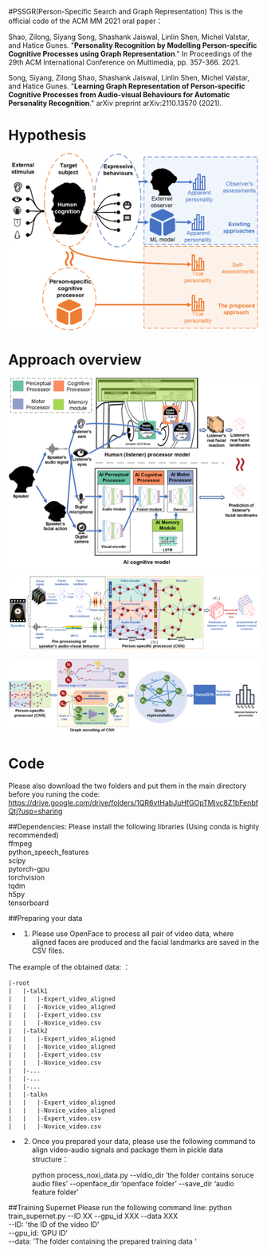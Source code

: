 #PSSGR(Person-Specific Search and Graph Representation)
This is the official code of the ACM MM 2021 oral paper：

Shao, Zilong, Siyang Song, Shashank Jaiswal, Linlin Shen, Michel Valstar, and Hatice Gunes. "**Personality Recognition by Modelling Person-specific Cognitive Processes using Graph Representation**." In Proceedings of the 29th ACM International Conference on Multimedia, pp. 357-366. 2021.

Song, Siyang, Zilong Shao, Shashank Jaiswal, Linlin Shen, Michel Valstar, and Hatice Gunes. "**Learning Graph Representation of Person-specific Cognitive Processes from Audio-visual Behaviours for Automatic Personality Recognition**." arXiv preprint arXiv:2110.13570 (2021).

# Hypothesis
![alt text](https://github.com/SSYSteve/Learning-Graph-Representation-of-Person-specific-Cognitive-Processes-from-Audio-visual-Behaviours-fo/blob/main/comparsion.png)


# Approach overview

![alt text](https://github.com/SSYSteve/Learning-Graph-Representation-of-Person-specific-Cognitive-Processes-from-Audio-visual-Behaviours-fo/blob/main/hypothesis.png)

![alt text](https://github.com/SSYSteve/Learning-Graph-Representation-of-Person-specific-Cognitive-Processes-from-Audio-visual-Behaviours-fo/blob/main/NAS_pipeline.png)

![alt text](https://github.com/SSYSteve/Learning-Graph-Representation-of-Person-specific-Cognitive-Processes-from-Audio-visual-Behaviours-fo/blob/main/Graph_pipeline.png)


# Code

Please also download the two folders and put them in the main directory before you runing the code: https://drive.google.com/drive/folders/1QR6vtHabJuHfGOpTMjvc8Z1bFenbfQtj?usp=sharing


##Dependencies:
Please install the following libraries (Using conda is highly recommended)
<br>ffmpeg
<br>python_speech_features
<br>scipy
<br>pytorch-gpu
<br>torchvision
<br>tqdm
<br>h5py
<br>tensorboard

##Preparing your data
* 1. Please use OpenFace to process all pair of video data, where aligned faces are produced and the facial landmarks are saved in the CSV files.

The example of the obtained data:
：
```
|-root
|   |-talk1
|   |   |-Expert_video_aligned
|   |   |-Novice_video_aligned
|   |   |-Expert_video.csv
|   |   |-Novice_video.csv
|   |-talk2
|   |   |-Expert_video_aligned
|   |   |-Novice_video_aligned
|   |   |-Expert_video.csv
|   |   |-Novice_video.csv
|   |-...
|   |-...
|   |-...
|   |-talkn
|   |   |-Expert_video_aligned
|   |   |-Novice_video_aligned
|   |   |-Expert_video.csv
|   |   |-Novice_video.csv
```
* 2. Once you prepared your data, please use the following command to align video-audio signals and package them in pickle data structure：

     python process_noxi_data.py --vidio_dir ‘the folder contains soruce audio files’ --openface_dir ‘openface folder’ --save_dir ‘audio feature folder’


##Training Supernet
Please run the following command line:
python train_supernet.py --ID XX --gpu_id XXX --data XXX <BR>
--ID: 'the ID of the video ID'<br>
--gpu_id: ’GPU ID‘<br>
--data: ’The folder containing the prepared training data ‘<br><br>

